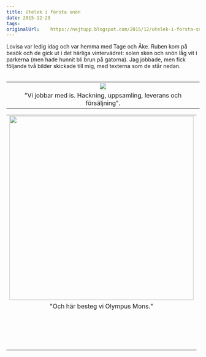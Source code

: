 ```yaml
---
title: Utelek i första snön
date: 2015-12-29
tags: 	
originalUrl:	https://nejtupp.blogspot.com/2015/12/utelek-i-forsta-snon.html
---
```


<div dir="ltr" style="text-align: left;" trbidi="on">Lovisa var ledig idag och var hemma med Tage och Åke. Ruben kom på besök och de gick ut i det härliga vintervädret: solen sken och snön låg vit i parkerna (men hade hunnit bli brun på gatorna). Jag jobbade, men fick följande två bilder skickade till mig, med texterna som de står nedan.<div><br>
<table align="center" cellpadding="0" cellspacing="0" class="tr-caption-container" style="margin-left: auto; margin-right: auto; text-align: center;"><tbody>
<tr>
    <td style="text-align: center;"><img src="../../images/IMG_5214.JPG"></i></a></td>
</tr>
<tr>
    <td class="tr-caption" style="text-align: center;">       
        "Vi jobbar med is. Hackning, uppsamling, leverans och försäljning".</i>
        </div>
    </td>
</tr>
</tbody></table>
<div style="text-align: center;">
<table align="center" cellpadding="0" cellspacing="0" class="tr-caption-container" style="margin-left: auto; margin-right: auto; text-align: center;"><tbody>
<tr><td style="text-align: center;">
<a href="http://3.bp.blogspot.com/-2yaTSxga7gY/VoLxhRF9XXI/AAAAAAAAE9I/8QUwrrgwYB4/s1600/IMG_5211.JPG" imageanchor="1" style="margin-left: auto; margin-right: auto;">
<img border="0" height="480" src="../../images/IMG_5211.JPG">
</td></tr>
<tr><td class="tr-caption" style="text-align: center;">       
"Och här besteg vi Olympus Mons."</figcaption>
</figure>


<div style="text-align: center;"><br>

<div style="text-align: center;"><br>
<div style="text-align: center;"><br>

<div style="text-align: center;"><br>

<div style="text-align: center;"><br>

</div></div>
